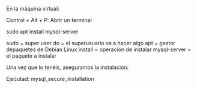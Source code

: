 En la máquina virtual:

Control +  Alt + P: Abrir un terminal

sudo apt install mysql-server

sudo = super user do = el superusuario va a hacer algo
apt = gestor depaquetes de Debian Linux
install = operación de instalar
mysql-server = el paquete a instalar

Una vez que lo tenéis, aseguramos la instalación:

Ejecutad:
mysql_secure_installation
